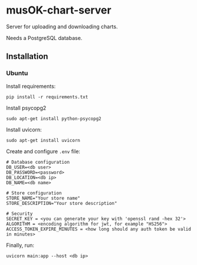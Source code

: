 # musOK-chart-server
Server for uploading and downloading charts.

Needs a PostgreSQL database.

## Installation

### Ubuntu

Install requirements:
```
pip install -r requirements.txt
```

Install psycopg2
```
sudo apt-get install python-psycopg2
```

Install uvicorn:
```
sudo apt-get install uvicorn
```

Create and configure `.env` file:
```
# Database configuration
DB_USER=<db user>
DB_PASSWORD=<password>
DB_LOCATION=<db ip>
DB_NAME=<db name>

# Store configuration
STORE_NAME="Your store name"
STORE_DESCRIPTION="Your store description"

# Security
SECRET_KEY = <you can generate your key with 'openssl rand -hex 32'>
ALGORITHM = <encoding algorithm for jwt, for example "HS256">
ACCESS_TOKEN_EXPIRE_MINUTES = <how long should any auth token be valid in minutes>
```

Finally, run:
```
uvicorn main:app --host <db ip>
```
